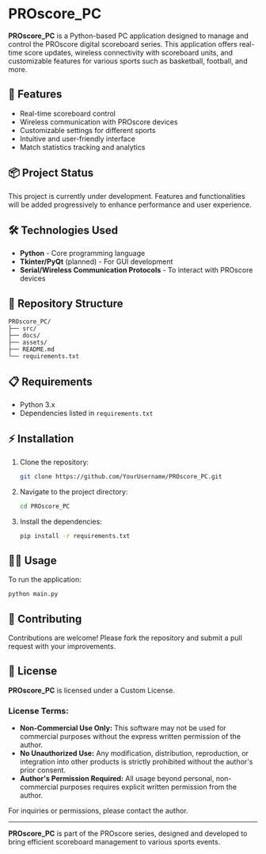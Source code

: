 # PROscore_PC

**PROscore_PC** is a Python-based PC application designed to manage and control the PROscore digital scoreboard series. This application offers real-time score updates, wireless connectivity with scoreboard units, and customizable features for various sports such as basketball, football, and more.

## 🚀 Features

- Real-time scoreboard control
- Wireless communication with PROscore devices
- Customizable settings for different sports
- Intuitive and user-friendly interface
- Match statistics tracking and analytics

## 📦 Project Status

This project is currently under development. Features and functionalities will be added progressively to enhance performance and user experience.

## 🛠️ Technologies Used

- **Python** - Core programming language
- **Tkinter/PyQt** (planned) - For GUI development
- **Serial/Wireless Communication Protocols** - To interact with PROscore devices

## 📂 Repository Structure

```
PROscore_PC/
├── src/
├── docs/
├── assets/
├── README.md
└── requirements.txt
```

## 📋 Requirements

- Python 3.x
- Dependencies listed in `requirements.txt`

## ⚡ Installation

1. Clone the repository:
   ```bash
   git clone https://github.com/YourUsername/PROscore_PC.git
   ```
2. Navigate to the project directory:
   ```bash
   cd PROscore_PC
   ```
3. Install the dependencies:
   ```bash
   pip install -r requirements.txt
   ```

## 👨‍💻 Usage

To run the application:

```bash
python main.py
```

## 🤝 Contributing

Contributions are welcome! Please fork the repository and submit a pull request with your improvements.

## 📄 License

**PROscore_PC** is licensed under a Custom License.

### License Terms:

- **Non-Commercial Use Only:** This software may not be used for commercial purposes without the express written permission of the author.
- **No Unauthorized Use:** Any modification, distribution, reproduction, or integration into other products is strictly prohibited without the author's prior consent.
- **Author's Permission Required:** All usage beyond personal, non-commercial purposes requires explicit written permission from the author.

For inquiries or permissions, please contact the author.

---

**PROscore_PC** is part of the PROscore series, designed and developed to bring efficient scoreboard management to various sports events.
